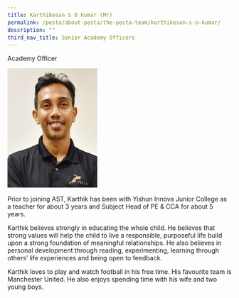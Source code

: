 ```yaml
---
title: Karthikesan S O Kumar (Mr)
permalink: /pesta/about-pesta/the-pesta-team/karthikesan-s-o-kumar/
description: ""
third_nav_title: Senior Academy Officers
---
```

Academy Officer

<img src="/images/karthikesan-newest.jpeg"  
style="width:40%">

Prior to joining AST, Karthik has been with Yishun Innova Junior College as a teacher for about 3 years and Subject Head of PE & CCA for about 5 years.  

Karthik believes strongly in educating the whole child. He believes that strong values will help the child to live a responsible, purposeful life build upon a strong foundation of meaningful relationships. He also believes in personal development through reading, experimenting, learning through others’ life experiences and being open to feedback.

Karthik loves to play and watch football in his free time. His favourite team is Manchester United. He also enjoys spending time with his wife and two young boys.